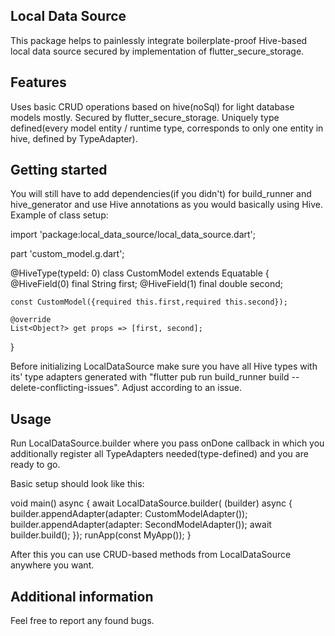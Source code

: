 ## Local Data Source

This package helps to painlessly integrate boilerplate-proof Hive-based local data source secured by
implementation of flutter_secure_storage.

## Features

Uses basic CRUD operations based on hive(noSql) for light database models mostly. Secured by
flutter_secure_storage. Uniquely type defined(every model entity / runtime type, corresponds to only
one entity in hive, defined by TypeAdapter).

## Getting started

You will still have to add dependencies(if you didn't) for build_runner and hive_generator and use
Hive annotations as you would basically using Hive. Example of class setup:

import 'package:local_data_source/local_data_source.dart';

part 'custom_model.g.dart';

@HiveType(typeId: 0)
class CustomModel extends Equatable { @HiveField(0)
final String first; @HiveField(1)
final double second;

    const CustomModel({required this.first,required this.second});

    @override
    List<Object?> get props => [first, second];

}

Before initializing LocalDataSource make sure you have all Hive types with its' type adapters
generated with "flutter pub run build_runner build --delete-conflicting-issues". Adjust according to
an issue.

## Usage

Run LocalDataSource.builder where you pass onDone callback in which you additionally register all
TypeAdapters needed(type-defined) and you are ready to go.

Basic setup should look like this:

void main() async { await LocalDataSource.builder( (builder) async {
builder.appendAdapter<CustomModel>(adapter: CustomModelAdapter());
builder.appendAdapter<SecondModel>(adapter: SecondModelAdapter()); await builder.build(); });
runApp(const MyApp()); }

After this you can use CRUD-based methods from LocalDataSource anywhere you want.

## Additional information

Feel free to report any found bugs.

